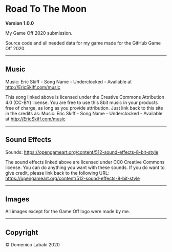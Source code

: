 # Road To The Moon

**Version 1.0.0**

My Game Off 2020 submission.

Source code and all needed data for my game made for the GitHub Game Off 2020.

---

## Music

Music: Eric Skiff - Song Name - Underclocked - Available at http://EricSkiff.com/music

This song linked above is licensed under the Creative Commons Attribution 4.0 (CC-BY) license.
You are free to use this 8bit music in your products free of charge, as long as you provide attribution.
Just link back to this site in the credits as:
Music: Eric Skiff - Song Name - Underclocked - Available at http://EricSkiff.com/music

---

## Sound Effects

Sounds: https://opengameart.org/content/512-sound-effects-8-bit-style

The sound effects linked above are licensed under CC0 Creative Commons license. You can do anything you want with these sounds.
If you do want to give credit, please link back to the following URL: https://opengameart.org/content/512-sound-effects-8-bit-style

---

## Images

All images except for the Game Off logo were made by me.

---

## Copyright

© Domenico Labaki 2020
